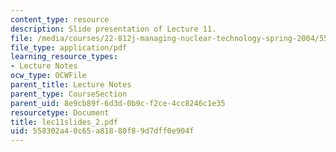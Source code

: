 ```yaml
---
content_type: resource
description: Slide presentation of Lecture 11.
file: /media/courses/22-812j-managing-nuclear-technology-spring-2004/558302a40c65a81880f89d7dff0e904f_lec11slides_2.pdf
file_type: application/pdf
learning_resource_types:
- Lecture Notes
ocw_type: OCWFile
parent_title: Lecture Notes
parent_type: CourseSection
parent_uid: 8e9cb89f-6d3d-0b9c-f2ce-4cc8246c1e35
resourcetype: Document
title: lec11slides_2.pdf
uid: 558302a4-0c65-a818-80f8-9d7dff0e904f
---
```

